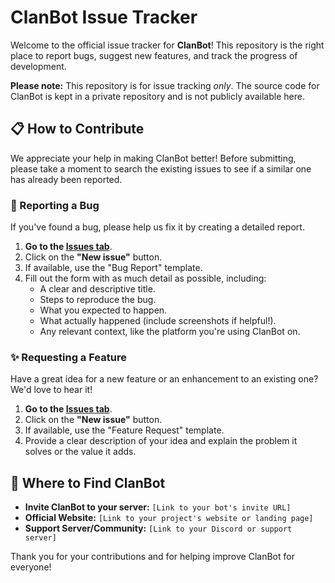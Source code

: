 # ClanBot Issue Tracker

Welcome to the official issue tracker for **ClanBot**! This repository is the right place to report bugs, suggest new features, and track the progress of development.

**Please note:** This repository is for issue tracking *only*. The source code for ClanBot is kept in a private repository and is not publicly available here.

## 📋 How to Contribute

We appreciate your help in making ClanBot better! Before submitting, please take a moment to search the existing issues to see if a similar one has already been reported.

### 🐛 Reporting a Bug

If you've found a bug, please help us fix it by creating a detailed report.

1. **Go to the [Issues tab](https://github.com/branjos/clanbot-tracking/issues)**.
2. Click on the **"New issue"** button.
3. If available, use the "Bug Report" template.
4. Fill out the form with as much detail as possible, including:
   * A clear and descriptive title.
   * Steps to reproduce the bug.
   * What you expected to happen.
   * What actually happened (include screenshots if helpful!).
   * Any relevant context, like the platform you're using ClanBot on.

### ✨ Requesting a Feature

Have a great idea for a new feature or an enhancement to an existing one? We'd love to hear it!

1. **Go to the [Issues tab](https://github.com/branjos/clanbot-tracking/issues)**.
2. Click on the **"New issue"** button.
3. If available, use the "Feature Request" template.
4. Provide a clear description of your idea and explain the problem it solves or the value it adds.

## 🤖 Where to Find ClanBot

* **Invite ClanBot to your server:** `[Link to your bot's invite URL]`
* **Official Website:** `[Link to your project's website or landing page]`
* **Support Server/Community:** `[Link to your Discord or support server]`

Thank you for your contributions and for helping improve ClanBot for everyone!
